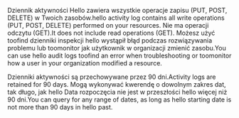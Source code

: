 <span data-ttu-id="a0cd6-101">Dziennik aktywności Hello zawiera wszystkie operacje zapisu (PUT, POST, DELETE) w Twoich zasobów.</span><span class="sxs-lookup"><span data-stu-id="a0cd6-101">hello activity log contains all write operations (PUT, POST, DELETE) performed on your resources.</span></span> <span data-ttu-id="a0cd6-102">Nie ma operacji odczytu (GET).</span><span class="sxs-lookup"><span data-stu-id="a0cd6-102">It does not include read operations (GET).</span></span> <span data-ttu-id="a0cd6-103">Możesz użyć toofind dzienniki inspekcji hello wystąpił błąd podczas rozwiązywania problemu lub toomonitor jak użytkownik w organizacji zmienić zasobu.</span><span class="sxs-lookup"><span data-stu-id="a0cd6-103">You can use hello audit logs toofind an error when troubleshooting or toomonitor how a user in your organization modified a resource.</span></span>

<span data-ttu-id="a0cd6-104">Dzienniki aktywności są przechowywane przez 90 dni.</span><span class="sxs-lookup"><span data-stu-id="a0cd6-104">Activity logs are retained for 90 days.</span></span> <span data-ttu-id="a0cd6-105">Mogą wykonywać kwerendę o dowolnym zakres dat, tak długo, jak hello Data rozpoczęcia nie jest w przeszłości hello więcej niż 90 dni.</span><span class="sxs-lookup"><span data-stu-id="a0cd6-105">You can query for any range of dates, as long as hello starting date is not more than 90 days in hello past.</span></span>

